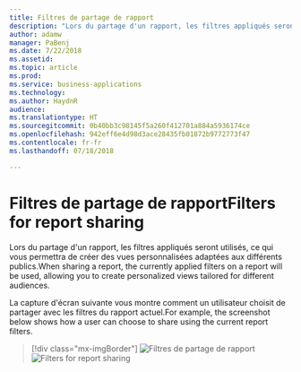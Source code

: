 ```yaml
---
title: Filtres de partage de rapport
description: "Lors du partage d'un rapport, les filtres appliqués seront utilisés, ce qui vous permettra de créer des vues personnalisées adaptées aux différents publics"
author: adamw
manager: PaBenj
ms.date: 7/22/2018
ms.assetid: 
ms.topic: article
ms.prod: 
ms.service: business-applications
ms.technology: 
ms.author: HaydnR
audience: 
ms.translationtype: HT
ms.sourcegitcommit: 0b40bb3c98145f5a260f412701a884a5936174ce
ms.openlocfilehash: 942eff6e4d98d3ace28435fb01872b9772773f47
ms.contentlocale: fr-fr
ms.lasthandoff: 07/18/2018

---
```

# <a name="filters-for-report-sharing"></a><span data-ttu-id="c5c5a-103">Filtres de partage de rapport</span><span class="sxs-lookup"><span data-stu-id="c5c5a-103">Filters for report sharing</span></span>

<span data-ttu-id="c5c5a-104">Lors du partage d'un rapport, les filtres appliqués seront utilisés, ce qui vous permettra de créer des vues personnalisées adaptées aux différents publics.</span><span class="sxs-lookup"><span data-stu-id="c5c5a-104">When sharing a report, the currently applied filters on a report will be used, allowing you to create personalized views tailored for different audiences.</span></span>

<span data-ttu-id="c5c5a-105">La capture d'écran suivante vous montre comment un utilisateur choisit de partager avec les filtres du rapport actuel.</span><span class="sxs-lookup"><span data-stu-id="c5c5a-105">For example, the screenshot below shows how a user can choose to share using the current report filters.</span></span>

> [!div class="mx-imgBorder"]
> <span data-ttu-id="c5c5a-106">![](media/filters-share.png "Filtres de partage de rapport")</span><span class="sxs-lookup"><span data-stu-id="c5c5a-106">![](media/filters-share.png "Filters for report sharing")</span></span>


